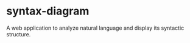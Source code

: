 # syntax-diagram
A web application to analyze natural language and display its syntactic structure.
